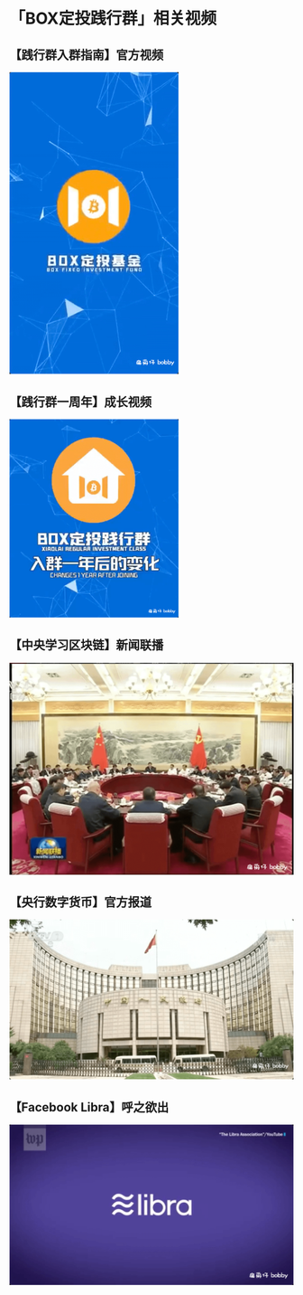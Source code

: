 # 「BOX定投践行群」相关视频

## 【践行群入群指南】官方视频

<a href="https://cloud.video.taobao.com/play/u/2319678/p/1/d/hd/e/6/t/1/275442899385.mp4?auth_key=YXBwX2tleT04MDAwMDAwMTImYXV0aF9pbmZvPXsidGltZXN0YW1wRW5jcnlwdGVkIjoiYTI5N2VlMjM5MGM5NWIxYWE3NjRjNjlmZGIxYjIzNmQifSZkdXJhdGlvbj0mdGltZXN0YW1wPTE1OTcwNDEzNDQ=" title="【践行群入群指南】官方视频" target="_blank">
  <img src="../assets/join-box-official.png" alt="【践行群入群指南】官方视频" width="300" />
</a>

## 【践行群一周年】成长视频

<a href="https://cloud.video.taobao.com/play/u/2319678/p/1/d/hd/e/6/t/1/275221054058.mp4?auth_key=YXBwX2tleT04MDAwMDAwMTImYXV0aF9pbmZvPXsidGltZXN0YW1wRW5jcnlwdGVkIjoiYTI5N2VlMjM5MGM5NWIxYWE3NjRjNjlmZGIxYjIzNmQifSZkdXJhdGlvbj0mdGltZXN0YW1wPTE1OTcwNDEzNDQ=" title="【践行群一周年】成长视频" target="_blank">
  <img src="../assets/first-anniversary.png" alt="【践行群一周年】成长视频" width="300" />
</a>

## 【中央学习区块链】新闻联播

<a href="https://lark-video.oss-cn-hangzhou.aliyuncs.com/outputs/prod/yuque/2020/2319678/mp4/1597805446816-6a874a60-27d2-41b6-b5c4-14dbf9043236.mp4?OSSAccessKeyId=LTAI4GKnqTWmz2X8mzA1Sjbv&Expires=1597812680&Signature=30r72IIIY0VwdQ04peskWdt8G%2Bk%3D" title="【中央学习区块链】新闻联播" target="_blank">
  <img src="../assets/learn-block-chain.png" alt="【中央学习区块链】新闻联播" width="600" />
</a>

## 【央行数字货币】官方报道

<a href="https://cloud.video.taobao.com/play/u/2319678/p/1/d/hd/e/6/t/1/274752644087.mp4?auth_key=YXBwX2tleT04MDAwMDAwMTImYXV0aF9pbmZvPXsidGltZXN0YW1wRW5jcnlwdGVkIjoiYTI5N2VlMjM5MGM5NWIxYWE3NjRjNjlmZGIxYjIzNmQifSZkdXJhdGlvbj0mdGltZXN0YW1wPTE1OTcwNDEzNDQ=" title="【央行数字货币】官方报道" target="_blank">
  <img src="../assets/digtal-money.png" alt="【央行数字货币】官方报道" width="600" />
</a>

## 【Facebook Libra】呼之欲出

<a href="https://cloud.video.taobao.com/play/u/2319678/p/1/d/hd/e/6/t/1/274751772330.mp4?auth_key=YXBwX2tleT04MDAwMDAwMTImYXV0aF9pbmZvPXsidGltZXN0YW1wRW5jcnlwdGVkIjoiYTI5N2VlMjM5MGM5NWIxYWE3NjRjNjlmZGIxYjIzNmQifSZkdXJhdGlvbj0mdGltZXN0YW1wPTE1OTcwNDEzNDQ=" title="【Facebook Libra】呼之欲出" target="_blank">
  <img src="../assets/facebook-libra.png" alt="【Facebook Libra】呼之欲出" width="600" />
</a>